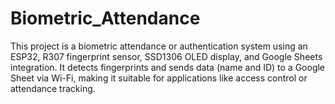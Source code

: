 # Biometric_Attendance
This project is a biometric attendance or authentication system using an ESP32, R307 fingerprint sensor, SSD1306 OLED display, and Google Sheets integration. It detects fingerprints and sends data (name and ID) to a Google Sheet via Wi-Fi, making it suitable for applications like access control or attendance tracking.
